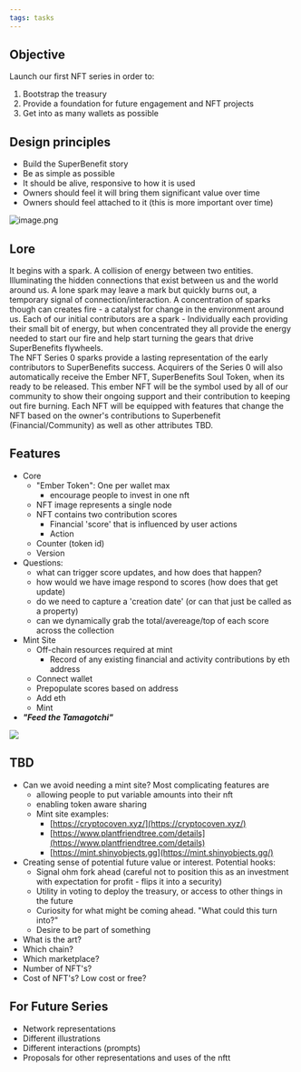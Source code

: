 ```yaml
---
tags: tasks
---
```

## Objective 
Launch our first NFT series in order to:
1. Bootstrap the treasury
2. Provide a foundation for future engagement and NFT projects
3. Get into as many wallets as possible

## Design principles
- Build the SuperBenefit story
- Be as simple as possible
- It should be alive, responsive to how it is used
- Owners should feel it will bring them significant value over time
- Owners should feel attached to it (this is more important over time)

![image.png](06a3a357-af52-4007-a456-17eaa5b1d41c.png)
## Lore
It begins with a spark. A collision of energy between two entities. Illuminating the hidden connections that exist between us and the world around us. 
A lone spark may leave a mark but quickly burns out, a temporary signal of connection/interaction. 
A concentration of sparks though can creates fire - a catalyst for change in the environment around us. 
Each of our initial contributors are a spark - Individually each providing their small bit of energy, but when concentrated they all provide the energy needed to start our fire and help start turning the gears that drive SuperBenefits flywheels.  
The NFT Series 0 sparks provide a lasting representation of the early contributors to SuperBenefits success. 
Acquirers of the Series 0 will also automatically receive the Ember NFT, SuperBenefits Soul Token, when its ready to be released. This ember NFT will be the symbol used by all of our community to show their ongoing support and their contribution to keeping out fire burning. Each NFT will be equipped with features that change the NFT based on the owner's contributions to Superbenefit (Financial/Community) as well as other attributes TBD.    
## Features
- Core
	- "Ember Token": One per wallet max
		- encourage people to invest in one nft
	- NFT image represents a single node
	- NFT contains two contribution scores
		- Financial  'score' that is influenced by user actions
		- Action
	- Counter (token id)
	- Version
- Questions:
	- what can trigger score updates, and how does that happen?
	- how would we have image respond to scores (how does that get update)
	- do we need to capture a 'creation date' (or can that just be called as a property)
	- can we dynamically grab the total/avereage/top of each score across the collection
- Mint Site
	- Off-chain resources required at mint
		- Record of any existing financial and activity contributions by eth address
	- Connect wallet
	- Prepopulate scores based on address
	- Add eth
	- Mint
- **_"Feed the Tamagotchi"_**

![](4609d841-7924-4f75-a559-a8c035878787.png)
## TBD
- Can we avoid needing a mint site? Most complicating features are
	- allowing people to put variable amounts into their nft
	- enabling token aware sharing
	- Mint site examples:
		- [https://cryptocoven.xyz/](https://cryptocoven.xyz/) 
		- [https://www.plantfriendtree.com/details](https://www.plantfriendtree.com/details) 
		- [https://mint.shinyobjects.gg](https://mint.shinyobjects.gg/) 
- Creating sense of potential future value or interest. Potential hooks:
	- Signal ohm fork ahead (careful not to position this as an investment with expectation for profit - flips it into a security)
	- Utility in voting to deploy the treasury, or access to other things in the future
	- Curiosity for what might be coming ahead. "What could this turn into?"
	- Desire to be part of something
- What is the art?
- Which chain?
- Which marketplace?
- Number of NFT's?
- Cost of NFT's? Low cost or free?

## For Future Series
- Network representations
- Different illustrations
- Different interactions (prompts)
- Proposals for other representations and uses of the nftt
